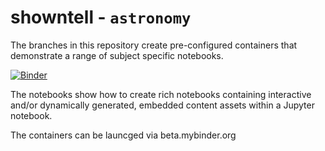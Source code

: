 # showntell - `astronomy`

The branches in this repository create pre-configured containers that demonstrate a range of subject specific  notebooks.

[![Binder](http://mybinder.org/badge.svg)](https://mybinder.org/v2/gh/psychemedia/showntell/astronomy)




The notebooks show how to create rich notebooks containing interactive and/or dynamically generated, embedded content assets within a Jupyter notebook.

The containers can be launcged via beta.mybinder.org